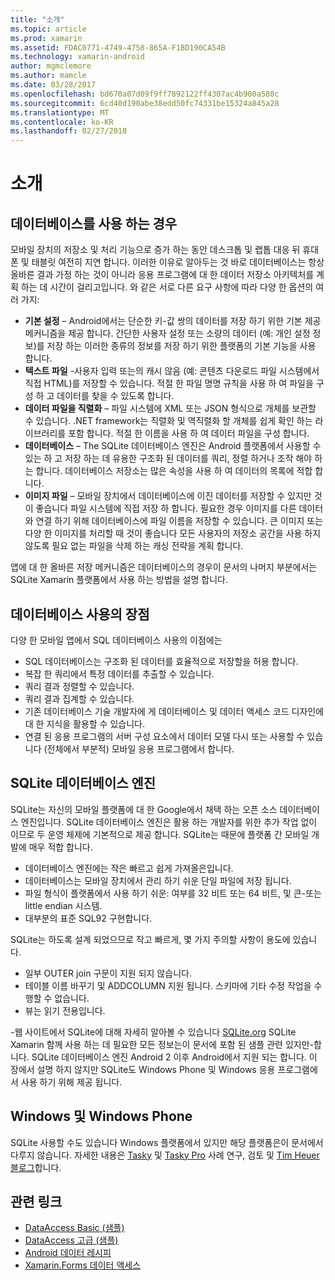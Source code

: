 ```yaml
---
title: "소개"
ms.topic: article
ms.prod: xamarin
ms.assetid: FDAC0771-4749-4758-865A-F1BD190CA54B
ms.technology: xamarin-android
author: mgmclemore
ms.author: mamcle
ms.date: 03/28/2017
ms.openlocfilehash: bd670a07d09f9ff7892122ff4307ac4b900a580c
ms.sourcegitcommit: 6cd40d190abe38edd50fc74331be15324a845a28
ms.translationtype: MT
ms.contentlocale: ko-KR
ms.lasthandoff: 02/27/2018
---
```

# <a name="introduction"></a>소개

## <a name="when-to-use-a-database"></a>데이터베이스를 사용 하는 경우

모바일 장치의 저장소 및 처리 기능으로 증가 하는 동안 데스크톱 및 랩톱 대응 뒤 휴대폰 및 태블릿 여전히 지연 합니다. 이러한 이유로 알아두는 것 바로 데이터베이스는 항상 올바른 결과 가정 하는 것이 아니라 응용 프로그램에 대 한 데이터 저장소 아키텍처를 계획 하는 데 시간이 걸리고입니다. 와 같은 서로 다른 요구 사항에 따라 다양 한 옵션의 여러 가지:

-  **기본 설정** – Android에서는 단순한 키-값 쌍의 데이터를 저장 하기 위한 기본 제공 메커니즘을 제공 합니다. 간단한 사용자 설정 또는 소량의 데이터 (예: 개인 설정 정보)를 저장 하는 이러한 종류의 정보를 저장 하기 위한 플랫폼의 기본 기능을 사용 합니다.
-  **텍스트 파일** -사용자 입력 또는의 캐시 않음 (예: 콘텐츠 다운로드 파일 시스템에서 직접 HTML)를 저장할 수 있습니다. 적절 한 파일 명명 규칙을 사용 하 여 파일을 구성 하 고 데이터를 찾을 수 있도록 합니다.
-  **데이터 파일을 직렬화** – 파일 시스템에 XML 또는 JSON 형식으로 개체를 보관할 수 있습니다. .NET framework는 직렬화 및 역직렬화 할 개체를 쉽게 확인 하는 라이브러리를 포함 합니다. 적절 한 이름을 사용 하 여 데이터 파일을 구성 합니다.
-  **데이터베이스** – The SQLite 데이터베이스 엔진은 Android 플랫폼에서 사용할 수 있는 하 고 저장 하는 데 유용한 구조화 된 데이터를 쿼리, 정렬 하거나 조작 해야 하는 합니다. 데이터베이스 저장소는 많은 속성을 사용 하 여 데이터의 목록에 적합 합니다.
-  **이미지 파일** – 모바일 장치에서 데이터베이스에 이진 데이터를 저장할 수 있지만 것이 좋습니다 파일 시스템에 직접 저장 하 합니다. 필요한 경우 이미지를 다른 데이터와 연결 하기 위해 데이터베이스에 파일 이름을 저장할 수 있습니다. 큰 이미지 또는 다양 한 이미지를 처리할 때 것이 좋습니다 모든 사용자의 저장소 공간을 사용 하지 않도록 필요 없는 파일을 삭제 하는 캐싱 전략을 계획 합니다.

앱에 대 한 올바른 저장 메커니즘은 데이터베이스의 경우이 문서의 나머지 부분에서는 SQLite Xamarin 플랫폼에서 사용 하는 방법을 설명 합니다.

## <a name="advantages-of-using-a-database"></a>데이터베이스 사용의 장점

다양 한 모바일 앱에서 SQL 데이터베이스 사용의 이점에는

-  SQL 데이터베이스는 구조화 된 데이터를 효율적으로 저장할을 허용 합니다.
-  복잡 한 쿼리에서 특정 데이터를 추출할 수 있습니다.
-  쿼리 결과 정렬할 수 있습니다.
-  쿼리 결과 집계할 수 있습니다.
-  기존 데이터베이스 기술 개발자에 게 데이터베이스 및 데이터 액세스 코드 디자인에 대 한 지식을 활용할 수 있습니다.
-  연결 된 응용 프로그램의 서버 구성 요소에서 데이터 모델 다시 또는 사용할 수 있습니다 (전체에서 부분적) 모바일 응용 프로그램에서 합니다.


## <a name="sqlite-database-engine"></a>SQLite 데이터베이스 엔진

SQLite는 자신의 모바일 플랫폼에 대 한 Google에서 채택 하는 오픈 소스 데이터베이스 엔진입니다. SQLite 데이터베이스 엔진은 활용 하는 개발자를 위한 추가 작업 없이 이므로 두 운영 체제에 기본적으로 제공 합니다. SQLite는 때문에 플랫폼 간 모바일 개발에 매우 적합 합니다.

-  데이터베이스 엔진에는 작은 빠르고 쉽게 가져올은입니다.
-  데이터베이스는 모바일 장치에서 관리 하기 쉬운 단일 파일에 저장 됩니다.
-  파일 형식이 플랫폼에서 사용 하기 쉬운: 여부를 32 비트 또는 64 비트, 및 큰-또는 little endian 시스템.
-  대부분의 표준 SQL92 구현합니다.


SQLite는 하도록 설계 되었으므로 작고 빠르게, 몇 가지 주의할 사항이 용도에 있습니다.

-  일부 OUTER join 구문이 지원 되지 않습니다.
-  테이블 이름 바꾸기 및 ADDCOLUMN 지원 됩니다. 스키마에 기타 수정 작업을 수행할 수 없습니다.
-  뷰는 읽기 전용입니다.


-웹 사이트에서 SQLite에 대해 자세히 알아볼 수 있습니다 [SQLite.org](http://SQLite.org) SQLite Xamarin 함께 사용 하는 데 필요한 모든 정보는이 문서에 포함 된 샘플 관련 있지만-합니다. SQLite 데이터베이스 엔진 Android 2 이후 Android에서 지원 되는 합니다.
이 장에서 설명 하지 않지만 SQLite도 Windows Phone 및 Windows 응용 프로그램에서 사용 하기 위해 제공 됩니다.

## <a name="windows-and-windows-phone"></a>Windows 및 Windows Phone

SQLite 사용할 수도 있습니다 Windows 플랫폼에서 있지만 해당 플랫폼은이 문서에서 다루지 않습니다.
자세한 내용은 [Tasky](~/cross-platform/app-fundamentals/building-cross-platform-applications/case-study-tasky.md) 및 [Tasky Pro](~/cross-platform/app-fundamentals/building-cross-platform-applications/case-study-tasky.md) 사례 연구, 검토 및 [Tim Heuer 블로그](http://timheuer.com/blog/archive/2012/06/28/seeding-your-metro-style-app-with-sqlite-database.aspx)합니다.


## <a name="related-links"></a>관련 링크

- [DataAccess Basic (샘플)](https://github.com/xamarin/mobile-samples/tree/master/DataAccess/Basic)
- [DataAccess 고급 (샘플)](https://github.com/xamarin/mobile-samples/tree/master/DataAccess/Advanced)
- [Android 데이터 레시피](https://developer.xamarin.com/recipes/android/data/)
- [Xamarin.Forms 데이터 액세스](~/xamarin-forms/app-fundamentals/databases.md)
